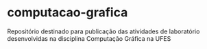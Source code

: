 # computacao-grafica
Repositório destinado para publicação das atividades de laboratório desenvolvidas na disciplina Computação Gráfica na UFES
